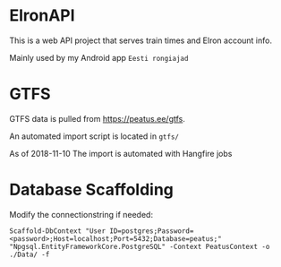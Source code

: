 # ElronAPI
This is a web API project that serves train times and Elron account info.

Mainly used by my Android app `Eesti rongiajad`

# GTFS
GTFS data is pulled from https://peatus.ee/gtfs.

An automated import script is located in `gtfs/`

As of 2018-11-10 The import is automated with Hangfire jobs

# Database Scaffolding
Modify the connectionstring if needed:

`Scaffold-DbContext "User ID=postgres;Password=<password>;Host=localhost;Port=5432;Database=peatus;" "Npgsql.EntityFrameworkCore.PostgreSQL" -Context PeatusContext -o ./Data/ -f`
